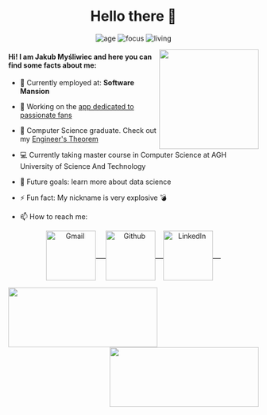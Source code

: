 <h1 align="center">
  Hello there 👋
</h1>

<p align=center>
    <img alt=age src="https://img.shields.io/badge/age-22-blue"/>
    <img alt=focus src="https://img.shields.io/badge/focus-mobile-brightgreen"/>
    <img alt=living src="https://img.shields.io/badge/living-Cracow-3c9"/>
</p>

<img align='right' src="https://media.giphy.com/media/M9gbBd9nbDrOTu1Mqx/giphy.gif" width="200">


#### Hi! I am Jakub Myśliwiec and here you can find some facts about me:


- 💸 Currently employed at: **Software Mansion**
- 🚀 Working on the [app dedicated to passionate fans](https://faveforfans.com/)
- 🔭 Computer Science graduate. Check out my [Engineer's Theorem](https://github.com/Bombardierzy/sozisel)
- 💻 Currently taking master course in Computer Science at AGH University of Science And Technology
- 🎯 Future goals: learn more about data science
- ⚡ Fun fact: My nickname is very explosive 💣

- 📫 How to reach me:

<p align="center">
    <a href="mailto:jmysliwiec@student.agh.edu.pl" target="blank">
        <img align="center" alt="Gmail" width="100px" src="https://img.shields.io/badge/-GMAIL-D14836?style=for-the-badge&logo=gmail&logoColor=white" /> &nbsp; &nbsp;
    </a>
    <a href="https://github.com/jmysliv" target="blank">
        <img align="center" alt="Github" width="100px" src="https://img.shields.io/badge/-GITHUB-black?style=for-the-badge&logo=github&logoColor=white">&nbsp; &nbsp;
    </a>
    <a href="https://www.linkedin.com/in/jakub-my%C5%9Bliwiec-5537021a4/" target="blank">
        <img align="center" alt="LinkedIn" width="100px" src="https://img.shields.io/badge/-LINKEDIN-0077B5?style=for-the-badge&logo=linkedin&logoColor=white" /> &nbsp; &nbsp;
    </a>
</p>

<a href="https://github.com/anuraghazra/github-readme-stats">
  <img align="left" width="300" height="120" src="https://github-readme-stats.vercel.app/api/top-langs/?username=jmysliv&layout=compact&theme=material-palenight" />
</a>

<a href="https://github.com/anuraghazra/github-readme-stats">
  <img align="right" width="300" height="120" src="https://github-readme-stats.vercel.app/api?username=jmysliv&count_private=true&show_icons=true&theme=material-palenight" />
</a>

